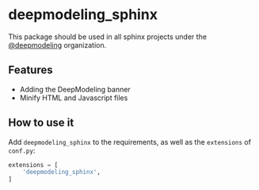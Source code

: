 # deepmodeling_sphinx

This package should be used in all sphinx projects under the [@deepmodeling](https://github.com/deepmodeling) organization.

## Features

- Adding the DeepModeling banner
- Minify HTML and Javascript files

## How to use it

Add `deepmodeling_sphinx` to the requirements, as well as the `extensions` of `conf.py`:

```py
extensions = [
    'deepmodeling_sphinx',
]
```
